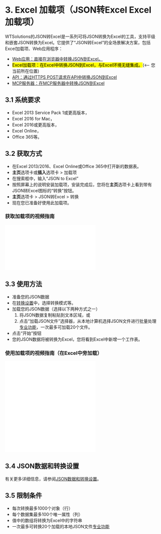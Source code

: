 # 3. Excel 加载项（JSON转Excel Excel加载项）


WTSolutions的JSON转Excel是一系列可将JSON转换为Excel的工具，支持平级和嵌套JSON转换为Excel。它提供了“JSON转Excel”的全场景解决方案，包括Excel加载项、Web应用程序：

* [Web应用：直接在浏览器中转换JSON到Excel。](WebApp.md)
* <mark>Excel加载项：在Excel中转换JSON到Excel，与Excel环境无缝集成。</mark>(<-- 您当前所在位置)
* [API：通过HTTPS POST请求在API中转换JSON到Excel](API.md)
* [MCP服务器：在MCP服务器中转换JSON到Excel](MCP.md)

## 3.1 系统要求

* Excel 2013 Service Pack 1或更高版本，
* Excel 2016 for Mac，
* Excel 2016或更高版本，
* Excel Online，
* Office 365等。


## 3.2 获取方式

* 在Excel 2013/2016、Excel Online或Office 365中打开新的数据表。
* **主页**选项卡或**插入**选项卡 > 加载项
* 在搜索框中，输入“JSON to Excel”
* 按照屏幕上的说明安装加载项，安装完成后，您将在**主页**选项卡上看到带有JSON转Excel图标的“转换”按钮。
* **主页**选项卡 > JSON转Excel > 转换
* 现在您已准备好使用此加载项。


### 获取加载项的视频指南
<iframe src="//player.bilibili.com/player.html?isOutside=true&aid=114350819906550&bvid=BV1VE5azhETJ&cid=29457450569&p=1" scrolling="no" border="0" frameborder="no" framespacing="0" allowfullscreen="true"></iframe>



## 3.3 使用方法

* 准备您的JSON数据
* 在[转换设置](profeatures.md)中，选择转换模式等。
* 加载您的JSON数据（选择以下两种方式之一）
    1. 将JSON数据复制粘贴到文本区域，或
    2. 点击“加载JSON文件”选择器，从本地计算机选择JSON文件进行批量处理[专业功能](pricing.md)，一次最多可加载20个文件。
* 点击“开始”按钮
* 您的JSON数据将被转换为Excel，您将看到Excel中新增一个工作表。

### 使用加载项的视频指南（在Excel中旁加载）

<iframe src="//player.bilibili.com/player.html?isOutside=true&aid=114549948814092&bvid=BV1T4J7ztE87&cid=30087253525&p=1" scrolling="no" border="0" frameborder="no" framespacing="0" allowfullscreen="true"></iframe>


<iframe src="//player.bilibili.com/player.html?isOutside=true&aid=114350819906550&bvid=BV1VE5azhETJ&cid=29457450569&p=1" scrolling="no" border="0" frameborder="no" framespacing="0" allowfullscreen="true"></iframe>

## 3.4 JSON数据和转换设置

有关更多详细信息，请参阅[JSON数据和转换设置](profeatures.md)。


<script async src="https://pagead2.googlesyndication.com/pagead/js/adsbygoogle.js?client=ca-pub-8772217510669640"
     crossorigin="anonymous"></script>
<ins class="adsbygoogle"
     style="display:block; text-align:center;"
     data-ad-layout="in-article"
     data-ad-format="fluid"
     data-ad-client="ca-pub-8772217510669640"
     data-ad-slot="2653271427"></ins>
<script>
     (adsbygoogle = window.adsbygoogle || []).push({});
</script>

## 3.5 限制条件
- 每次转换最多1000个对象（行）
- 每个数据集最多100个唯一属性（列）
- 值中的数组将转换为Excel中的字符串
- 一次最多可转换20个加载的本地JSON文件[专业功能](pricing.md)
